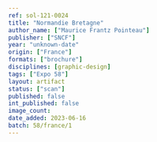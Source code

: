 ```yaml
---
ref: sol-121-0024
title: "Normandie Bretagne"
author_name: ["Maurice Frantz Pointeau"]
publisher: ["SNCF"]
year: "unknown-date"
origin: ["France"]
formats: ["brochure"]
disciplines: [graphic-design]
tags: ["Expo 58"]
layout: artifact
status: ["scan"]
published: false
int_published: false
image_count:
date_added: 2023-06-16
batch: 58/france/1
---
```

